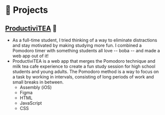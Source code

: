 # 🧪 Projects

## [ProductiviTEA](productivitea.glitch.me) 🔗
- As a full-time student, I tried thinking of a way to eliminate distractions and stay motivated by making studying more fun. I combined a Pomodoro timer with something students all love -- boba -- and made a web app out of it!
- ProductiviTEA is a web app that merges the Pomodoro technique and milk tea cafe experience to create a fun study session for high school students and young adults. The Pomodoro method is a way to focus on a task by working in intervals, consisting of long periods of work and small breaks in between.
  - Assembly (iOS)
  - Figma
  - HTML
  - JavaScript
  - CSS

